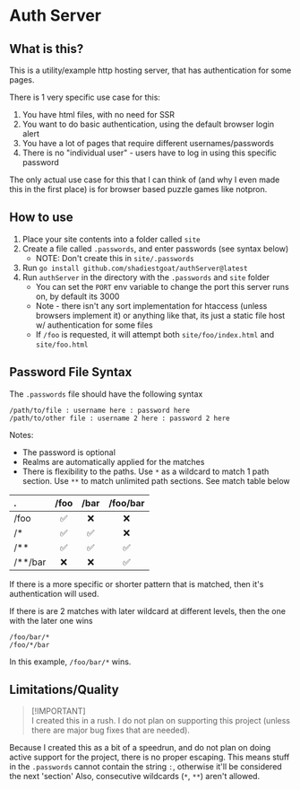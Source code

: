 # Auth Server

## What is this?

This is a utility/example http hosting server, that has authentication for some pages.

There is 1 very specific use case for this:

1. You have html files, with no need for SSR
2. You want to do basic authentication, using the default browser login alert
3. You have a lot of pages that require different usernames/passwords
4. There is no "individual user" - users have to log in using this specific password

The only actual use case for this that I can think of (and why I even made this in the first place) is for browser based puzzle games like notpron.

## How to use

1. Place your site contents into a folder called `site`
2. Create a file called `.passwords`, and enter passwords (see syntax below)
   - NOTE: Don't create this in `site/.passwords`
3. Run `go install github.com/shadiestgoat/authServer@latest`
4. Run `authServer` in the directory with the `.passwords` and `site` folder
   - You can set the `PORT` env variable to change the port this server runs on, by default its 3000
   - Note - there isn't any sort implementation for htaccess (unless browsers implement it) or anything like that, its just a static file host w/ authentication for some files
   - If `/foo` is requested, it will attempt both `site/foo/index.html` and `site/foo.html`

## Password File Syntax

The `.passwords` file should have the following syntax

```
/path/to/file : username here : password here
/path/to/other file : username 2 here : password 2 here
```

Notes:

- The password is optional
- Realms are automatically applied for the matches
- There is flexibility to the paths. Use `*` as a wildcard to match 1 path section. Use `**` to match unlimited path sections. See match table below

| .       | /foo  | /bar  | /foo/bar |
| :------ | :---: | :---: | :------: |
| /foo    |   ✅   |  :x:  |   :x:    |
| /*      |   ✅   |   ✅   |   :x:    |
| /**     |   ✅   |   ✅   |    ✅     |
| /**/bar |  :x:  |  :x:  |    ✅     |

If there is a more specific or shorter pattern that is matched, then it's authentication will used.

If there is are 2 matches with later wildcard at different levels, then the one with the later one wins

```
/foo/bar/*
/foo/*/bar
```

In this example, `/foo/bar/*` wins.

## Limitations/Quality

> [!IMPORTANT]\
> I created this in a rush. I do not plan on supporting this project (unless there are major bug fixes that are needed).

Because I created this as a bit of a speedrun, and do not plan on doing active support for the project, there is no proper escaping. This means stuff in the `.passwords` cannot contain the string ` : `, otherwise it'll be considered the next 'section'
Also, consecutive wildcards (`*`, `**`) aren't allowed.

